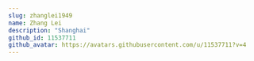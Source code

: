 ```yaml
---
slug: zhanglei1949
name: Zhang Lei
description: "Shanghai"
github_id: 11537711
github_avatar: https://avatars.githubusercontent.com/u/11537711?v=4
---
```


